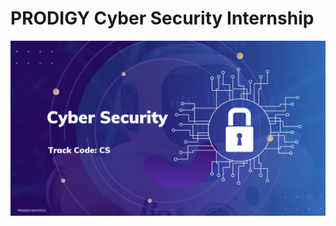 # PRODIGY Cyber Security Internship

![Image Alt](https://github.com/AtejiEmmanuel/PRODIGY_CS_Tasks/blob/main/Screenshot%202025-04-14%20at%2023-52-38%20Prodigy%20Infotech%20-%20Tasks.png?raw=true)

